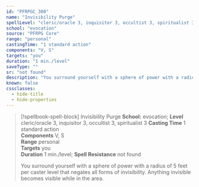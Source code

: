 ```yaml
---
id: "PFRPGC_300"
name: "Invisibility Purge"
spellLevel: "cleric/oracle 3, inquisitor 3, occultist 3, spiritualist 3"
school: "evocation"
source: "PFRPG Core"
range: "personal"
castingTime: "1 standard action"
components: "V, S"
targets: "you"
duration: "1 min./level"
saveType: ""
sr: "not found"
description: "You surround yourself with a sphere of power with a radius of 5 feet per caster level that negates all forms of invisibility.  Anything invisible becomes visible while in the area."
known: false
cssclasses:
  - hide-title
  - hide-properties
---
```


> [!spellbook-spell-block] Invisibility Purge
> **School:** evocation; **Level** cleric/oracle 3, inquisitor 3, occultist 3, spiritualist 3
> **Casting Time** 1 standard action  
> **Components** V, S  
> **Range** personal  
> **Targets** you  
> **Duration** 1 min./level; **Spell Resistance** not found
> 
> You surround yourself with a sphere of power with a radius of 5 feet per caster level that negates all forms of invisibility.  Anything invisible becomes visible while in the area.